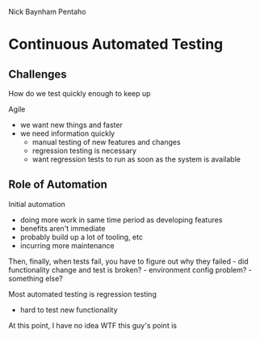 Nick Baynham
Pentaho

# Continuous Automated Testing

## Challenges

  How do we test quickly enough to keep up

  Agile
   - we want new things and faster
   - we need information quickly
     - manual testing of new features and changes
     - regression testing is necessary
      - want regression tests to run as soon as the system is available

## Role of Automation

Initial automation

  - doing more work in same time period as developing features
  - benefits aren't immediate
  - probably build up a lot of tooling, etc
  - incurring more maintenance

  Then, finally, when tests fail, you have to figure out why they failed
    - did functionality change and test is broken?
    - environment config problem?
    - something else?

Most automated testing is regression testing

  - hard to test new functionality

At this point, I have no idea WTF this guy's point is